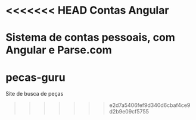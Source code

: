 <<<<<<< HEAD
Contas Angular
====================

Sistema de contas pessoais, com Angular e Parse.com
=======
pecas-guru
==========

Site de busca de peças
>>>>>>> e2d7a5406fef9d340d6cbaf4ce9d2b9e09cf5755
